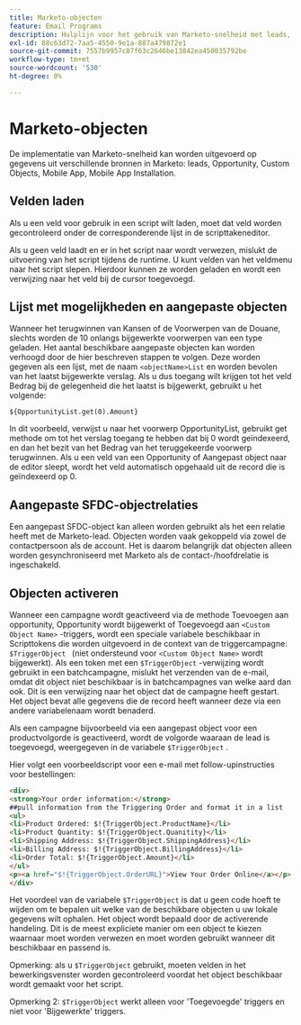 ```yaml
---
title: Marketo-objecten
feature: Email Programs
description: Hulplijn voor het gebruik van Marketo-snelheid met leads, Opportunity en aangepaste objecten, laadvelden, toegang tot de bovenste lijst met tien lijsten, SFDC-relaties en $TriggerObject.
exl-id: 88c63d72-7aa5-4550-9e1a-887a479872e1
source-git-commit: 7557b9957c87f63c2646be13842ea450035792be
workflow-type: tm+mt
source-wordcount: '530'
ht-degree: 0%

---
```


# Marketo-objecten

De implementatie van Marketo-snelheid kan worden uitgevoerd op gegevens uit verschillende bronnen in Marketo: leads, Opportunity, Custom Objects, Mobile App, Mobile App Installation.

## Velden laden

Als u een veld voor gebruik in een script wilt laden, moet dat veld worden gecontroleerd onder de corresponderende lijst in de scripttakeneditor.

Als u geen veld laadt en er in het script naar wordt verwezen, mislukt de uitvoering van het script tijdens de runtime. U kunt velden van het veldmenu naar het script slepen. Hierdoor kunnen ze worden geladen en wordt een verwijzing naar het veld bij de cursor toegevoegd.

## Lijst met mogelijkheden en aangepaste objecten

Wanneer het terugwinnen van Kansen of de Voorwerpen van de Douane, slechts worden de 10 onlangs bijgewerkte voorwerpen van een type geladen. Het aantal beschikbare aangepaste objecten kan worden verhoogd door de hier beschreven stappen te volgen. Deze worden gegeven als een lijst, met de naam `<objectName>List` en worden bevolen van het laatst bijgewerkte verslag. Als u dus toegang wilt krijgen tot het veld Bedrag bij de gelegenheid die het laatst is bijgewerkt, gebruikt u het volgende:

`${OpportunityList.get(0).Amount}`

In dit voorbeeld, verwijst u naar het voorwerp OpportunityList, gebruikt get methode om tot het verslag toegang te hebben dat bij 0 wordt geïndexeerd, en dan het bezit van het Bedrag van het teruggekeerde voorwerp terugwinnen. Als u een veld van een Opportunity of Aangepast object naar de editor sleept, wordt het veld automatisch opgehaald uit de record die is geïndexeerd op 0.

## Aangepaste SFDC-objectrelaties

Een aangepast SFDC-object kan alleen worden gebruikt als het een relatie heeft met de Marketo-lead. Objecten worden vaak gekoppeld via zowel de contactpersoon als de account. Het is daarom belangrijk dat objecten alleen worden gesynchroniseerd met Marketo als de contact-/hoofdrelatie is ingeschakeld.

## Objecten activeren

Wanneer een campagne wordt geactiveerd via de methode Toevoegen aan opportunity, Opportunity wordt bijgewerkt of Toegevoegd aan `<Custom Object Name>` -triggers, wordt een speciale variabele beschikbaar in Scripttokens die worden uitgevoerd in de context van de triggercampagne: `$TriggerObject ` (niet ondersteund voor `<Custom Object Name>` wordt bijgewerkt).  Als een token met een `$TriggerObject` -verwijzing wordt gebruikt in een batchcampagne, mislukt het verzenden van de e-mail, omdat dit object niet beschikbaar is in batchcampagnes van welke aard dan ook.  Dit is een verwijzing naar het object dat de campagne heeft gestart. Het object bevat alle gegevens die de record heeft wanneer deze via een andere variabelenaam wordt benaderd.

Als een campagne bijvoorbeeld via een aangepast object voor een productvolgorde is geactiveerd, wordt de volgorde waaraan de lead is toegevoegd, weergegeven in de variabele `$TriggerObject` .

Hier volgt een voorbeeldscript voor een e-mail met follow-upinstructies voor bestellingen:

```html
<div>
<strong>Your order information:</strong>
##pull information from the Triggering Order and format it in a list
<ul>
<li>Product Ordered: $!{TriggerObject.ProductName}</li>
<li>Product Quantity: $!{TriggerObject.Quanitity}</li>
<li>Shipping Address: $!{TriggerObject.ShippingAddress}</li>
<li>Billing Address: $!{TriggerObject.BillingAddress}</li>
<li>Order Total: $!{TriggerObject.Amount}</li>
</ul>
<p><a href="$!{TriggerObject.OrderURL}">View Your Order Online</a></p>
</div>
```

Het voordeel van de variabele `$TriggerObject` is dat u geen code hoeft te wijden om te bepalen uit welke van de beschikbare objecten u uw lokale gegevens wilt ophalen.  Het object wordt bepaald door de activerende handeling. Dit is de meest expliciete manier om een object te kiezen waarnaar moet worden verwezen en moet worden gebruikt wanneer dit beschikbaar en passend is.

Opmerking: als u `$TriggerObject` gebruikt, moeten velden in het bewerkingsvenster worden gecontroleerd voordat het object beschikbaar wordt gemaakt voor het script.

Opmerking 2: `$TriggerObject` werkt alleen voor &#39;Toegevoegde&#39; triggers en niet voor &#39;Bijgewerkte&#39; triggers.
